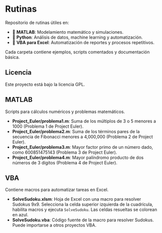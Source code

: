 # Rutinas

Repositorio de rutinas útiles en:

- 🧠 **MATLAB**: Modelamiento matemático y simulaciones.
- 🐍 **Python**: Análisis de datos, machine learning y automatización.
- 🧾 **VBA para Excel**: Automatización de reportes y procesos repetitivos.

Cada carpeta contiene ejemplos, scripts comentados y documentación básica.
## Licencia
Este proyecto está bajo la licencia GPL.

## MATLAB
Scripts para cálculos numéricos y problemas matemáticos.
- **Project_Euler/problema1.m**: Suma de los múltiplos de 3 o 5 menores a 1000 (Problema 1 de Project Euler).
- **Project_Euler/problema2.m**: Suma de los términos pares de la secuencia de Fibonacci menores a 4,000,000 (Problema 2 de Project Euler).
- **Project_Euler/problema3.m**: Mayor factor primo de un número dado, como 600851475143 (Problema 3 de Project Euler).
- **Project_Euler/problema4.m**: Mayor palíndromo producto de dos números de 3 dígitos (Problema 4 de Project Euler).

## VBA
Contiene macros para automatizar tareas en Excel.
- **SolveSudoku.xlsm**: Hoja de Excel con una macro para resolver Sudokus 9x9. Selecciona la celda superior izquierda de la cuadrícula, habilita macros y ejecuta `SolveSudoku`. Las celdas resueltas se colorean en azul.
- **SolveSudoku.vba**: Código fuente de la macro para resolver Sudokus. Puede importarse a otros proyectos VBA.

